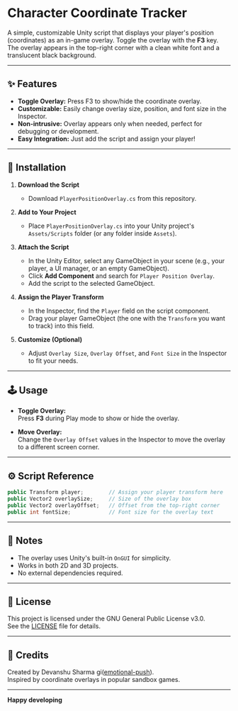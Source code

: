 # Character Coordinate Tracker

A simple, customizable Unity script that displays your player's position (coordinates) as an in-game overlay. Toggle the overlay with the **F3** key. The overlay appears in the top-right corner with a clean white font and a translucent black background.

---

## ✨ Features

- **Toggle Overlay:** Press F3 to show/hide the coordinate overlay.
- **Customizable:** Easily change overlay size, position, and font size in the Inspector.
- **Non-intrusive:** Overlay appears only when needed, perfect for debugging or development.
- **Easy Integration:** Just add the script and assign your player!

---

## 🚀 Installation

1. **Download the Script**

   - Download `PlayerPositionOverlay.cs` from this repository.

2. **Add to Your Project**

   - Place `PlayerPositionOverlay.cs` into your Unity project's `Assets/Scripts` folder (or any folder inside `Assets`).

3. **Attach the Script**

   - In the Unity Editor, select any GameObject in your scene (e.g., your player, a UI manager, or an empty GameObject).
   - Click **Add Component** and search for `Player Position Overlay`.
   - Add the script to the selected GameObject.

4. **Assign the Player Transform**

   - In the Inspector, find the `Player` field on the script component.
   - Drag your player GameObject (the one with the `Transform` you want to track) into this field.

5. **Customize (Optional)**

   - Adjust `Overlay Size`, `Overlay Offset`, and `Font Size` in the Inspector to fit your needs.

---

## 🕹️ Usage

- **Toggle Overlay:**  
  Press **F3** during Play mode to show or hide the overlay.

- **Move Overlay:**  
  Change the `Overlay Offset` values in the Inspector to move the overlay to a different screen corner.

---

## ⚙️ Script Reference

```csharp
public Transform player;        // Assign your player transform here
public Vector2 overlaySize;     // Size of the overlay box
public Vector2 overlayOffset;   // Offset from the top-right corner
public int fontSize;            // Font size for the overlay text
```

---

## 📝 Notes

- The overlay uses Unity's built-in `OnGUI` for simplicity.
- Works in both 2D and 3D projects.
- No external dependencies required.

---

## 📄 License

This project is licensed under the GNU General Public License v3.0.  
See the [LICENSE](LICENSE) file for details.

---

## 🙏 Credits

Created by Devanshu Sharma gi([emotional-push](https://github.com/emotional-push)).  
Inspired by coordinate overlays in popular sandbox games.

---

**Happy developing**